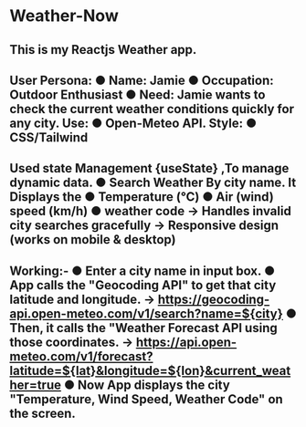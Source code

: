 # Weather-Now
This is my Reactjs Weather app.
-------------------------------------------------------------------------------
User Persona:
● Name: Jamie
● Occupation: Outdoor Enthusiast
● Need: Jamie wants to check the current weather conditions quickly for any city.
Use:
● Open-Meteo API.
Style:
● CSS/Tailwind
--------------------------------------------------------------------------------
Used state Management {useState} ,To manage dynamic data.
● Search Weather By city name.
It Displays the
● Temperature (°C)
● Air (wind) speed (km/h)
● weather code
→ Handles invalid city searches gracefully
→ Responsive design (works on mobile & desktop)
--------------------------------------------------------------------------------
Working:-
● Enter a city name in input box.
● App calls the "Geocoding API" to get that city latitude and longitude.
   → https://geocoding-api.open-meteo.com/v1/search?name=${city}
● Then, it calls the "Weather Forecast API using those coordinates.
   → https://api.open-meteo.com/v1/forecast?latitude=${lat}&longitude=${lon}&current_weather=true
● Now App displays the city "Temperature, Wind Speed, Weather Code" on the screen.
---------------------------------------------------------------------------------

